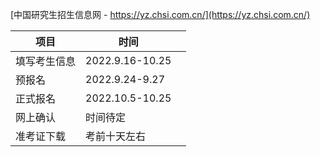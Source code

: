 

[中国研究生招生信息网 - https://yz.chsi.com.cn/](https://yz.chsi.com.cn/)

| 项目         | 时间            |      |
| ------------ | --------------- | ---- |
| 填写考生信息 | 2022.9.16-10.25 |      |
| 预报名       | 2022.9.24-9.27  |      |
| 正式报名     | 2022.10.5-10.25 |      |
| 网上确认     | 时间待定        |      |
| 准考证下载   | 考前十天左右    |      |

